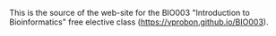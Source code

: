 This is the source of the web-site for the BIO003 "Introduction to Bioinformatics" free elective class (https://vprobon.github.io/BIO003).


